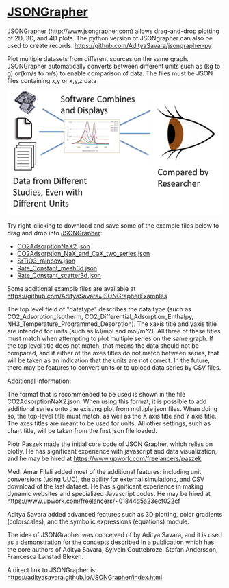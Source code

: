 # [JSONGrapher]()

JSONGrapher (http://www.jsongrapher.com) allows drag-and-drop plotting of 2D, 3D, and 4D plots. The python version of JSONgrapher can also be used to create records: https://github.com/AdityaSavara/jsongrapher-py <br>

Plot multiple datasets from different sources on the same graph. JSONGrapher automatically converts between different units such as (kg to g) or(km/s to m/s) to enable comparison of data. The files must be JSON files containing x,y or x,y,z data<br>

[![JSONGrapher Concept](./other_html/ConceptImage.png)](./other_html/ConceptImage.png)

Try right-clicking to download and save some of the example files below to drag and drop into [JSONGrapher](http://www.jsongrapher.com):
- [CO2AdsorptionNaX2.json](https://raw.githubusercontent.com/AdityaSavara/JSONGrapherExamples/main/ExampleDataRecords/1-CO2__Adsorption_Isotherms/CO2AdsorptionNaX2.json)
- [CO2Adsorption_NaX_and_CaX_two_series.json](https://raw.githubusercontent.com/AdityaSavara/JSONGrapherExamples/main/ExampleDataRecords/1-CO2__Adsorption_Isotherms/CO2Adsorption_NaX_and_CaX_two_series.json)
- [SrTiO3_rainbow.json](https://raw.githubusercontent.com/AdityaSavara/JSONGrapherExamples/main/ExampleDataRecords/2-Differential_Heats_of_Adsorption/SrTiO3_rainbow.json)
- [Rate_Constant_mesh3d.json](https://raw.githubusercontent.com/AdityaSavara/JSONGrapherExamples/main/ExampleDataRecords/9-3D-Arrhenius/Rate_Constant_mesh3d.json)
- [Rate_Constant_scatter3d.json](https://raw.githubusercontent.com/AdityaSavara/JSONGrapherExamples/main/ExampleDataRecords/9-3D-Arrhenius/Rate_Constant_scatter3d.json)



Some additional example files are available at https://github.com/AdityaSavara/JSONGrapherExamples

The top level field of "datatype" describes the data type (such as CO2_Adsorption_Isotherm, CO2_Differential_Adsorption_Enthalpy, NH3_Temperature_Programmed_Desorption). The xaxis title and yaxis title are intended for units (such as kJ/mol and  mol/m^2).  All three of these titles must match when attempting to plot multiple series on the same graph. If the top level title does not match, that means the data should not be compared, and if either of the axes titles do not match between series, that will be taken as an indication that the units are not correct. In the future, there may be features to convert units or to upload data series by CSV files.

Additional Information:

The format that is recommended to be used is shown in the file CO2AdsorptionNaX2.json. When using this format, it is possible to add additional series onto the existing plot from multiple json files.  When doing so, the top-level title must match, as well as the X axis title and Y axis title. The axes titles are meant to be used for units. All other settings, such as chart title, will be taken from the first json file loaded.

Piotr Paszek made the initial core code of JSON Grapher, which relies on plotly.  He has significant experience with javascript and data visualization, and he may be hired at https://www.upwork.com/freelancers/paszek

Med. Amar Filali added most of the additional features: including unit conversions (using UUC), the ability for external simulations, and CSV download of the last dataset. He has significant experience in making dynamic websites and specialized Javascript codes. He may be hired at https://www.upwork.com/freelancers/~01844d5a23ecf022cf

Aditya Savara added advanced features such as 3D plotting, color gradients (colorscales), and the symbolic expressions (equations) module.

The idea of JSONGrapher was conceived of by Aditya Savara, and it is used as a demonstration for the concepts described in a publication which has the core authors of Aditya Savara, Sylvain Gouttebroze, Stefan Andersson, Francesca Lønstad Bleken.


A direct link to JSONGrapher is: https://adityasavara.github.io/JSONGrapher/index.html